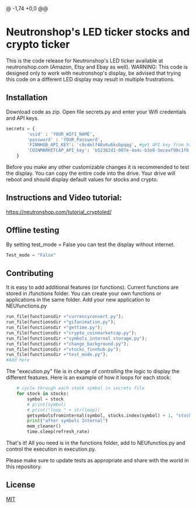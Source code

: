 @ -1,74 +0,0 @@
# Neutronshop's LED ticker stocks and crypto ticker

This is the code release for Neutronshop's LED ticker available at neutronshop.com (Amazon, Etsy and Ebay as well).
WARNING: This code is designed only to work with neutronshop's display, be advised that trying this code on a different LED display may result in multiple frustrations.

## Installation

Download code as zip.
Open file secrets.py and enter your Wifi credentials and API keys.

```python
secrets = {
        'ssid' : 'YOUR_WIFI_NAME',
        'password' : 'YOUR_Password',
        'FINNHUB_API_KEY': 'c0cdelf48v6u6kubpqqg', #get API key from https://finnhub.io/
        'COINMARKETCAP_API_key': 'b52382d1-007e-4a4c-b3e0-5eceaf99c1f6' #get API key from https://coinmarketcap.com/api/pricing/
    }
```

Before you make any other customizable changes it is recommended to test the display.
You can copy the entire code into the drive.
Your drive will reboot and should display default values for stocks and crypto.

## Instructions and Video tutorial:
https://neutronshop.com/tutorial_cryptoled/

## Offline testing

By setting test_mode = False you can test the display without internet.

```python
Test_mode = "False"
```

## Contributing

It is easy to add additional features (or functions).
Current functions are stored in /functions folder.
You can create your own functions or applications in the same folder.
Add your new application to NEUfunctions.py

```python
run_file(functionsdir +"currencyconvert.py");
run_file(functionsdir +"gifanimation.py");
run_file(functionsdir +"gettime.py");
run_file(functionsdir +"crypto_coinmarketcap.py");
run_file(functionsdir +"symbols_internal_storage.py");
run_file(functionsdir +"change_background.py");
run_file(functionsdir +"stocks_finnhub.py");
run_file(functionsdir +"test_mode.py");
#Add here
```
The "execution.py" file is in charge of controlling the logic to display the different features.
Here is an example of how it loops for each stock:

```python
    # cycle through each stock symbol in secrets file
    for stock in stocks:
        symbol = stock
        # print(symbol)
        # print("loop " + str(loop))
        getsymbolsfrominternal(symbol, stocks.index(symbol) + 1, "stocks")
        print("after symbols Internal")
        mem_cleaner()
        time.sleep(refresh_rate)
```
That's it!
All you need is in the functions folder, add to NEUfunctios.py and control the execution in execution.py.

Please make sure to update tests as appropriate and share with the world in this repository.

## License

[MIT](https://choosealicense.com/licenses/mit/)